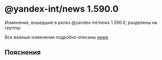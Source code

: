 # @yandex-int/news 1.590.0

<!-- ЧЕЛОВЕЧЕСКОЕ ВСТУПЛЕНИЕ -->

Изменения, вошедшие в релиз @yandex-int/news 1.590.0, разделены на группы:

Все важные изменения подробно описаны [ниже](#Пояснения).

## Пояснения

